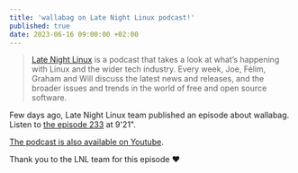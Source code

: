 ```yaml
---
title: 'wallabag on Late Night Linux podcast!'
published: true
date: 2023-06-16 09:00:00 +02:00
---
```


> [Late Night Linux](https://latenightlinux.com/) is a podcast that takes a look at what’s happening with Linux and the wider tech industry. Every week, Joe, Félim, Graham and Will discuss the latest news and releases, and the broader issues and trends in the world of free and open source software.

Few days ago, Late Night Linux team published an episode about wallabag. Listen to [the episode 233](https://latenightlinux.com/late-night-linux-episode-233/) at 9'21".

[The podcast is also available on Youtube](https://www.youtube.com/watch?t=561&v=4F27spjah1Q&feature=youtu.be).

Thank you to the LNL team for this episode ❤️
